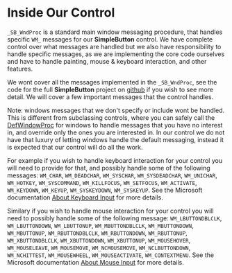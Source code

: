 # Inside Our Control

`_SB_WndProc` is a standard main window messaging procedure, that handles specific `WM_` messages for our **SimpleButton** control. We have complete control over what messages are handled but we also have responsibility to handle specific messages, as we are implementing the core code ourselves and have to handle painting, mouse & keyboard interaction, and other features.

We wont cover all the messages implemented in the `_SB_WndProc`, see the code for the full **SimpleButton** project on [github](https://github.com/mrfearless/SimpleButton) if you wish to see more detail. We will cover a few important messages that the control handles.

Note: windows messages that we don't specify or include wont be handled. This is different from subclassing controls, where you can safely call the [DefWindowProc](https://msdn.microsoft.com/en-us/library/windows/desktop/ms633572%28v=vs.85%29.aspx) for windows to handle messages that you have no interest in, and override only the ones you are interested in. In our control we do not have that luxury of letting windows handle the default messaging, instead it is expected that our control will do all the work.

For example if you wish to handle keyboard interaction for your control you will need to provide for that, and possibly handle some of the following messages: `WM_CHAR`, `WM_DEADCHAR`, `WM_SYSCHAR`, `WM_SYSDEADCHAR`, `WM_UNICHAR`, `WM_HOTKEY`, `WM_SYSCOMMAND`, `WM_KILLFOCUS`, `WM_SETFOCUS`, `WM_ACTIVATE`, `WM_KEYDOWN`, `WM_KEYUP`, `WM_SYSKEYDOWN`, `WM_SYSKEYUP`. See the Microsoft documentation [About Keyboard Input](https://msdn.microsoft.com/en-us/library/windows/desktop/ms646267%28v=vs.85%29.aspx) for more details. 

Similary if you wish to handle mouse interaction for your control you will need to possibly handle some of the following message:  `WM_LBUTTONDBLCLK`, `WM_LBUTTONDOWN`, `WM_LBUTTONUP`,  `WM_MBUTTONDBLCLK`, `WM_MBUTTONDOWN`, `WM_MBUTTONUP`, `WM_RBUTTONDBLCLK`, `WM_RBUTTONDOWN`, `WM_RBUTTONUP`, `WM_XBUTTONDBLCLK`, `WM_XBUTTONDOWN`, `WM_XBUTTONUP`, `WM_MOUSEHOVER`, `WM_MOUSELEAVE`, `WM_MOUSEMOVE`, `WM_NCMOUSEMOVE`, `WM_NCLBUTTONDOWN`, `WM_NCHITTEST`, `WM_MOUSEWHEEL`, `WM_MOUSEACTIVATE`, `WM_CONTEXTMENU`. See the Microsoft documentation [About Mouse Input](https://msdn.microsoft.com/en-us/library/windows/desktop/ms645601%28v=vs.85%29.aspx) for more details.

 

##### 



